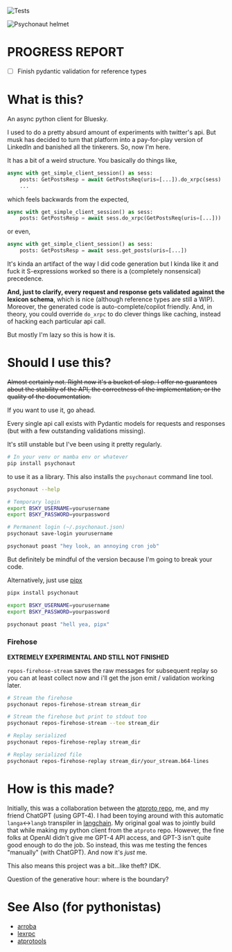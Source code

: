 ![Tests](https://github.com/jbn/psychonaut/actions/workflows/test.yaml/badge.svg)


![Psychonaut helmet](./psychonaut_logo.png "A helmet for the psychonaut")


# PROGRESS REPORT

- [ ] Finish pydantic validation for reference types

# What is this?

An async python client for Bluesky.

I used to do a pretty absurd amount of experiments with twitter's api. But musk
has decided to turn that platform into a pay-for-play version of LinkedIn
and banished all the tinkerers. So, now I'm here.

It has a bit of a weird structure. You basically do things like,

```python
async with get_simple_client_session() as sess:
    posts: GetPostsResp = await GetPostsReq(uris=[...]).do_xrpc(sess)
    ...
```

which feels backwards from the expected,

```python
async with get_simple_client_session() as sess:
    posts: GetPostsResp = await sess.do_xrpc(GetPostsReq(uris=[...]))
```

or even,

```python
async with get_simple_client_session() as sess:
    posts: GetPostsResp = await sess.get_posts(uris=[...])
```

It's kinda an artifact of the way I did code generation but I kinda like it
and fuck it S-expressions worked so there is a (completely nonsensical)
precedence. 

**And, just to clarify, every request and response gets validated against the lexicon schema**, 
which is nice (although reference types are still a WIP). Moreover, the 
generated code is auto-complete/copilot friendly. And, in theory, you could override
`do_xrpc` to do clever things like caching, instead of hacking each particular api call.

But mostly I'm lazy so this is how it is.

# Should I use this?

~~Almost certainly not. Right now it's a bucket of slop. I offer no 
guarantees about the stability of the API, the correctness of the
implementation, or the quality of the documentation.~~

If you want to use it, go ahead.

Every single api call exists with Pydantic models for requests and responses
(but with a few outstanding validations missing).

It's still unstable but I've been using it pretty regularly.

```bash
# In your venv or mamba env or whatever
pip install psychonaut
```

to use it as a library. This also installs the `psychonaut` command line tool.

```bash
psychonaut --help

# Temporary login
export BSKY_USERNAME=yourusername
export BSKY_PASSWORD=yourpassword

# Permanent login (~/.psychonaut.json)
psychonaut save-login yourusername 

psychonaut poast "hey look, an annoying cron job"
```

But definitely be mindful of the version because I'm going to break your code.

Alternatively, just use [pipx](https://pypa.github.io/pipx/)

```bash
pipx install psychonaut

export BSKY_USERNAME=yourusername
export BSKY_PASSWORD=yourpassword

psychonaut poast "hell yea, pipx"
```

### Firehose

**EXTREMELY EXPERIMENTAL AND STILL NOT FINISHED**

`repos-firehose-stream` saves the raw messages for subsequent replay so you
can at least collect now and i'll get the json emit / validation working
later.

```bash
# Stream the firehose
psychonaut repos-firehose-stream stream_dir

# Stream the firehose but print to stdout too
psychonaut repos-firehose-stream --tee stream_dir

# Replay serialized
psychonaut repos-firehose-replay stream_dir

# Replay serialized file
psychonaut repos-firehose-replay stream_dir/your_stream.b64-lines
```

# How is this made?

Initially, this was a collaboration between the [atproto repo](https://github.com/bluesky-social/atproto),
me, and my friend ChatGPT (using GPT-4). I had been toying around with this 
automatic `langa`<->`langb` transpiler in [langchain](https://github.com/hwchase17/langchain).
My original goal was to jointly build that while making my python client from the `atproto`
repo. However, the fine folks at OpenAI didn't give me 
GPT-4 API access, and GPT-3 isn't quite good enough to do the job. So instead, 
this was me testing the fences "manually" (with ChatGPT). And now it's *just*
me.

This also means this project was a bit...like theft? IDK. 

Question of the generative hour: where is the boundary?

# See Also (for pythonistas)

- [arroba](https://github.com/snarfed/arroba) 
- [lexrpc](https://github.com/snarfed/lexrpc) 
- [atprotools](https://github.com/ianklatzco/atprototools) 